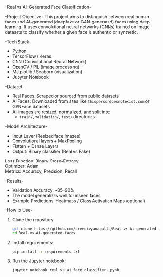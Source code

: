 -Real vs AI-Generated Face Classification-

-Project Objective-
This project aims to distinguish between real human faces and AI-generated (deepfake or GAN-generated) faces using deep learning. It uses convolutional neural networks (CNNs) trained on image datasets to classify whether a given face is authentic or synthetic.

-Tech Stack-
- Python
- TensorFlow / Keras
- CNN (Convolutional Neural Network)
- OpenCV / PIL (image processing)
- Matplotlib / Seaborn (visualization)
- Jupyter Notebook

-Dataset-
- Real Faces: Scraped or sourced from public datasets
- AI Faces: Downloaded from sites like `thispersondoesnotexist.com` or GANFace datasets
- All images are resized, normalized, and split into:
  - `train/`, `validation/`, `test/` directories

-Model Architecture-
- Input Layer (Resized face images)
- Convolutional layers + MaxPooling
- Flatten + Dense Layers
- Output: Binary classifier (Real vs Fake)

Loss Function: Binary Cross-Entropy  
Optimizer: Adam  
Metrics: Accuracy, Precision, Recall

-Results-
- Validation Accuracy: ~85–90%
- The model generalizes well to unseen faces
- Example Predictions: Heatmaps / Class Activation Maps (optional)

-How to Use-
1. Clone the repository:
   ```bash
   git clone https://github.com/sreedivyanagalli/Real-vs-Ai-generated-faces.git
   cd Real-vs-Ai-generated-faces
   ```
2. Install requirements:
   ```bash
   pip install -r requirements.txt
   ```
3. Run the Jupyter notebook:
   ```bash
   jupyter notebook real_vs_ai_face_classifier.ipynb
   ```
